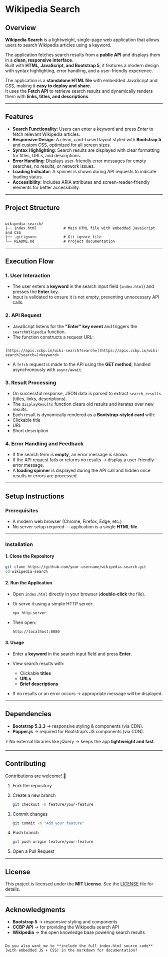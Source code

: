 
# Wikipedia Search

## Overview
**Wikipedia Search** is a lightweight, single-page web application that allows users to search Wikipedia articles using a keyword.  

The application fetches search results from a **public API** and displays them in a **clean, responsive interface**.  
Built with **HTML, JavaScript, and Bootstrap 5**, it features a modern design with syntax highlighting, error handling, and a user-friendly experience.

The application is a **standalone HTML file** with embedded JavaScript and CSS, making it **easy to deploy and share**.  
It uses the **Fetch API** to retrieve search results and dynamically renders them with **links, titles, and descriptions**.

---

## Features
- **Search Functionality**: Users can enter a keyword and press *Enter* to fetch relevant Wikipedia articles.  
- **Responsive Design**: A clean, card-based layout styled with **Bootstrap 5** and custom CSS, optimized for all screen sizes.  
- **Syntax Highlighting**: Search results are displayed with clear formatting for titles, URLs, and descriptions.  
- **Error Handling**: Displays user-friendly error messages for empty searches, no results, or network issues.  
- **Loading Indicator**: A spinner is shown during API requests to indicate loading status.  
- **Accessibility**: Includes ARIA attributes and screen-reader-friendly elements for better accessibility.  

---

## Project Structure
```

wikipedia-search/
├── index.html            # Main HTML file with embedded JavaScript and CSS
├── .gitignore            # Git ignore file
└── README.md             # Project documentation

```

---

## Execution Flow

### 1. User Interaction
- The user enters a **keyword** in the search input field (`index.html`) and presses the **Enter** key.  
- Input is validated to ensure it is not empty, preventing unnecessary API calls.  

### 2. API Request
- JavaScript listens for the **"Enter" key event** and triggers the `searchWikipedia` function.  
- The function constructs a request URL:  
```

[https://apis.ccbp.in/wiki-search?search=](https://apis.ccbp.in/wiki-search?search=)<keyword>

````
- A `fetch` request is made to the API using the **GET method**, handled asynchronously with `async/await`.  

### 3. Result Processing
- On successful response, JSON data is parsed to extract `search_results` (titles, links, descriptions).  
- The `displayResults` function clears old results and iterates over new results.  
- Each result is dynamically rendered as a **Bootstrap-styled card** with:  
- Clickable title  
- URL  
- Short description  

### 4. Error Handling and Feedback
- If the search term is **empty**, an error message is shown.  
- If the API request fails or returns no results → display a user-friendly error message.  
- A **loading spinner** is displayed during the API call and hidden once results or errors are processed.  

---

## Setup Instructions

### Prerequisites
- A modern web browser (Chrome, Firefox, Edge, etc.)  
- No server setup required — application is a single **HTML file**.  

---

### Installation

#### 1. Clone the Repository
```bash
git clone https://github.com/your-username/wikipedia-search.git
cd wikipedia-search
````

#### 2. Run the Application

* Open `index.html` directly in your browser (**double-click** the file).
* Or serve it using a simple HTTP server:

  ```bash
  npx http-server
  ```
* Then open:

  ```
  http://localhost:8080
  ```

#### 3. Usage

* Enter a **keyword** in the search input field and press **Enter**.
* View search results with:

  * Clickable **titles**
  * **URLs**
  * **Brief descriptions**
* If no results or an error occurs → appropriate message will be displayed.

---

## Dependencies

* **Bootstrap 5.3.3** → responsive styling & components (via CDN).
* **Popper.js** → required for Bootstrap’s JS components (via CDN).

⚡ No external libraries like jQuery → keeps the app **lightweight and fast**.

---

## Contributing

Contributions are welcome! 🎉

1. Fork the repository
2. Create a new branch

   ```bash
   git checkout -b feature/your-feature
   ```
3. Commit changes

   ```bash
   git commit -m "Add your feature"
   ```
4. Push branch

   ```bash
   git push origin feature/your-feature
   ```
5. Open a Pull Request

---

## License

This project is licensed under the **MIT License**.
See the [LICENSE](LICENSE) file for details.

---

## Acknowledgments

* **Bootstrap 5** → responsive styling and components
* **CCBP API** → for providing the Wikipedia search API
* **Wikipedia** → the open knowledge base powering search results

```

Do you also want me to **include the full index.html source code** (with embedded JS + CSS) in the markdown for documentation?
```
